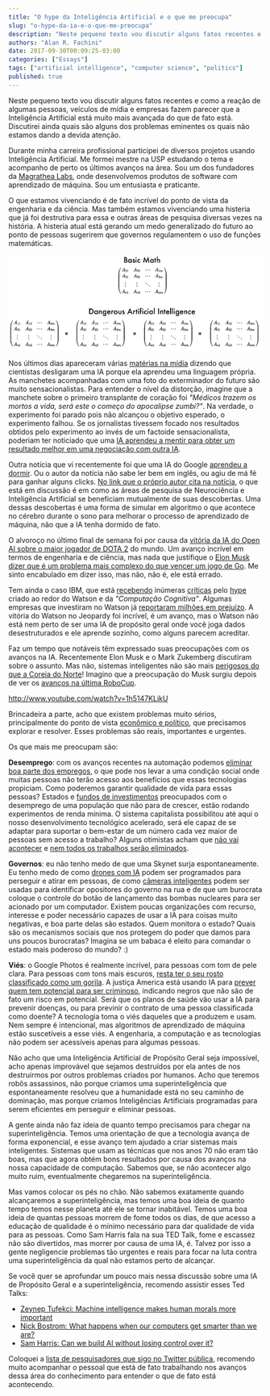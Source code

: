 ```yaml
---
title: "O hype da Inteligência Artificial e o que me preocupa"
slug: "o-hype-da-ia-e-o-que-me-preocupa"
description: "Neste pequeno texto vou discutir alguns fatos recentes e como a reação de algumas pessoas, veículos de mídia e empresas fazem parecer que a Inteligência Artificial está muito mais avançada do que de fato está. Discutirei ainda quais são alguns dos problemas eminentes os quais não estamos dando a devida atenção."
authors: "Alan R. Fachini"
date: 2017-09-30T00:09:25-03:00
categories: ["Essays"]
tags: ["artificial intelligence", "computer science", "politics"]
published: true
---
```


Neste pequeno texto vou discutir alguns fatos recentes e como a reação de algumas pessoas, veículos de mídia e empresas fazem parecer que a Inteligência Artificial está muito mais avançada do que de fato está. Discutirei ainda quais são alguns dos problemas eminentes os quais não estamos dando a devida atenção.

Durante minha carreira profissional participei de diversos projetos usando Inteligência Artificial. Me formei mestre na USP estudando o tema e acompanho de perto os últimos avanços na área. Sou um dos fundadores da [Magrathea Labs](http://www.magrathealabs.com), onde desenvolvemos produtos de software com aprendizado de máquina. Sou um entusiasta e praticante.

O que estamos vivenciando é de fato incrível do ponto de vista da engenharia e da ciência. Mas também estamos vivenciando uma histeria que já foi destrutiva para essa e outras áreas de pesquisa diversas vezes na história. A histeria atual está gerando um medo generalizado do futuro ao ponto de pessoas sugerirem que governos regulamentem o uso de funções matemáticas.

![Basic Math, Dangerous Artificial Intelligence](./images/basic-math-dangerous-ai.jpg)

Nos últimos dias apareceram várias [matérias na mídia](http://www.digitaljournal.com/tech-and-science/technology/a-step-closer-to-skynet-ai-invents-a-language-humans-can-t-read/article/498142) dizendo que cientistas desligaram uma IA porque ela aprendeu uma linguagem própria. As manchetes acompanhadas com uma foto do exterminador do futuro são muito sensacionalistas. Para entender o nível da distorção, imagine que a manchete sobre o primeiro transplante de coração foi _"Médicos trazem os mortos a vida, será este o começo do apocalipse zumbi?"_. Na verdade, o experimento foi parado pois não alcançou o objetivo esperado, o experimento falhou. Se os jornalistas tivessem focado nos resultados obtidos pelo experimento ao invés de um factoide sensacionalista, poderiam ter noticiado que uma [IA aprendeu a mentir para obter um resultado melhor em uma negociação com outra IA](https://code.facebook.com/essays/1686672014972296/deal-or-no-deal-training-ai-bots-to-negotiate/).

Outra notícia que vi recentemente foi que uma IA do Google [aprendeu a dormir](https://olhardigital.com.br/noticia/inteligencia-artificial-do-google-aprendeu-a-dormir/70334). Ou o autor da notícia não sabe ler bem em inglês, ou agiu de má fé para ganhar alguns clicks. [No link que o próprio autor cita na notícia](https://deepmind.com/blog/ai-and-neuroscience-virtuous-circle/), o que está em discussão é em como as áreas de pesquisa de Neurociência e Inteligência Artificial se beneficiam mutualmente de suas descobertas. Uma dessas descobertas é uma forma de simular em algoritmo o que acontece no cérebro durante o sono para melhorar o processo de aprendizado de máquina, não que a IA tenha dormido de fato.

O alvoroço no último final de semana foi por causa da [vitória da IA do Open AI sobre o maior jogador de DOTA 2](https://openai.com/the-international/) do mundo. Um avanço incrível em termos de engenharia e de ciência, mas nada que justifique o [Elon Musk dizer que é um problema mais complexo do que vencer um jogo de Go](https://twitter.com/elonmusk/status/896163163581825025). Me sinto encabulado em dizer isso, mas não, não é, ele está errado.

Tem ainda o caso IBM, que está [recebendo](http://gizmodo.uol.com.br/por-que-todo-mundo-esta-odiando-o-watson-da-ibm-inclusive-quem-ajudou-a-faze-lo/) inúmeras [críticas](http://www.rogerschank.com/fraudulent-claims-made-by-IBM-about-Watson-and-AI) pelo [hype](http://fortune.com/2017/06/28/ibm-watson-ai-healthcare/) criado ao redor do Watson e da _"Computação Cognitiva"_. Algumas empresas que investiram no Watson já [reportaram milhões em prejuízo](https://techcrunch.com/2017/07/13/jefferies-gives-ibm-watson-a-wall-street-reality-check). A vitória do Watson no Jeopardy foi incrível, é um avanço, mas o Watson não está nem perto de ser uma IA de propósito geral onde você joga dados desestruturados e ele aprende sozinho, como alguns parecem acreditar.

Faz um tempo que notáveis têm expressado suas preocupações com os avanços na IA. Recentemente Elon Musk e o Mark Zukemberg discutiram sobre o assunto. Mas não, sistemas inteligentes não são mais [perigosos do que a Coreia do Norte](https://twitter.com/elonmusk/status/896166762361704450)! Imagino que a preocupação do Musk surgiu depois de ver os [avanços na última RoboCup](https://www.youtube.com/watch?v=1h5147KLikU).

http://www.youtube.com/watch?v=1h5147KLikU

Brincadeira a parte, acho que existem problemas muito sérios, principalmente do ponto de vista [econômico e político](https://www.whitehouse.gov/sites/whitehouse.gov/files/images/EMBARGOED%20AI%20Economy%20Report.pdf), que precisamos explorar e resolver. Esses problemas são reais, importantes e urgentes.

Os que mais me preocupam são:

**Desemprego**: com os avanços recentes na automação podemos [eliminar boa parte dos empregos](http://www.bbc.com/news/technology-34066941), o que pode nos levar a uma condição social onde muitas pessoas não terão acesso aos benefícios que essas tecnologias propiciam. Como poderemos garantir qualidade de vida para essas pessoas? Estados e [fundos de investimentos](https://blog.ycombinator.com/basic-income/) preocupados com o desemprego de uma população que não para de crescer, estão rodando experimentos de renda mínima. O sistema capitalista possibilitou até aqui o nosso desenvolvimento tecnológico acelerado, será ele capaz de se adaptar para suportar o bem-estar de um número cada vez maior de pessoas sem acesso a trabalho? Alguns otimistas acham que [não vai acontecer](https://www.cnbc.com/2017/06/16/ai-robots-jobs-alphabet-eric-schmidt.html) e [nem todos os trabalhos serão eliminados](https://www.forbes.com/sites/markcohen1/2017/03/20/artificial-intelligence-will-not-replace-lawyers-with-iq-and-eq).

**Governos**: eu não tenho medo de que uma Skynet surja espontaneamente. Eu tenho medo de como [drones com IA](http://www.cbsnews.com/news/60-minutes-autonomous-drones-set-to-revolutionize-military-technology/) podem ser programados para perseguir e atirar em pessoas, de como [câmeras inteligentes](https://cvdazzle.com) podem ser usadas para identificar opositores do governo na rua e de que um burocrata coloque o controle do botão de lançamento das bombas nucleares para ser acionado por um computador. Existem poucas organizações com recurso, interesse e poder necessário capazes de usar a IA para coisas muito negativas, e boa parte delas são estados. Quem monitora o estado? Quais são os mecanismos sociais que nos protegem do poder que damos para uns poucos burocratas? Imagina se um babaca é eleito para comandar o estado mais poderoso do mundo? :)

**Viés**: o Google Photos é realmente incrível, para pessoas com tom de pele clara. Para pessoas com tons mais escuros, [resta ter o seu rosto classificado como um gorila](https://www.buzzfeed.com/fionarutherford/heres-why-some-people-think-googles-results-are-racist). A justiça America está usando IA para [prever quem tem potencial para ser criminoso](https://www.propublica.org/article/what-algorithmic-injustice-looks-like-in-real-life), indicando negros que não são de fato um risco em potencial. Será que os planos de saúde vão usar a IA para prevenir doenças, ou para previnir o contrato de uma pessoa classificada como doente? A tecnologia toma o viés daqueles que a produzem e usam. Nem sempre é intencional, mas algoritmos de aprendizado de máquina estão suscetíveis a esse viés. A engenharia, a computação e as tecnologias não podem ser acessíveis apenas para algumas pessoas.

Não acho que uma Inteligência Artificial de Propósito Geral seja impossível, acho apenas improvável que sejamos destruídos por ela antes de nos destruirmos por outros problemas criados por humanos. Acho que teremos robôs assassinos, não porque criamos uma superinteligência que espontaneamente resolveu que a humanidade está no seu caminho de dominação, mas porque criamos Inteligências Artificiais programadas para serem eficientes em perseguir e eliminar pessoas.

A gente ainda não faz ideia de quanto tempo precisamos para chegar na superinteligência. Temos uma orientação de que a tecnologia avança de forma exponencial, e esse avanço tem ajudado a criar sistemas mais inteligentes. Sistemas que usam as técnicas que nos anos 70 não eram tão boas, mas que agora obtém bons resultados por causa dos avanços na nossa capacidade de computação. Sabemos que, se não acontecer algo muito ruim, eventualmente chegaremos na superinteligência.

Mas vamos colocar os pés no chão. Não sabemos exatamente quando alcançaremos a superinteligência, mas temos uma boa ideia de quanto tempo temos nesse planeta até ele se tornar inabitável. Temos uma boa ideia de quantas pessoas morrem de fome todos os dias, de que acesso a educação de qualidade é o mínimo necessário para dar qualidade de vida para as pessoas. Como Sam Harris fala na sua TED Talk, fome e escassez não são divertidos, mas morrer por causa de uma IA, é. Talvez por isso a gente negligencie problemas tão urgentes e reais para focar na luta contra uma superinteligência da qual não estamos perto de alcançar.

Se você quer se aprofundar um pouco mais nessa discussão sobre uma IA de Propósito Geral e a superinteligência, recomendo assistir esses Ted Talks:

* [Zeynep Tufekci: Machine intelligence makes human morals more important](https://www.ted.com/talks/zeynep_tufekci_machine_intelligence_makes_human_morals_more_important)
* [Nick Bostrom: What happens when our computers get smarter than we are?](https://www.ted.com/talks/nick_bostrom_what_happens_when_our_computers_get_smarter_than_we_are)
* [Sam Harris: Can we build AI without losing control over it?](https://www.ted.com/talks/sam_harris_can_we_build_ai_without_losing_control_over_it)

Coloquei a [lista de pesquisadores que sigo no Twitter pública](https://twitter.com/alfakini/lists/machine-learning), recomendo muito acompanhar o pessoal que está de fato trabalhando nos avanços dessa área do conhecimento para entender o que de fato está acontecendo.
